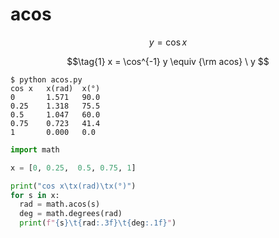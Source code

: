 # acos
$$\tag{0}
y = \cos x
$$

$$\tag{1}
x = \cos^{-1} y \equiv {\rm acos} \ y
$$


```shell
$ python acos.py
cos x   x(rad)  x(°)
0       1.571   90.0
0.25    1.318   75.5
0.5     1.047   60.0
0.75    0.723   41.4
1       0.000   0.0
```


```python
import math

x = [0, 0.25,  0.5, 0.75, 1]

print("cos x\tx(rad)\tx(°)")
for s in x:
  rad = math.acos(s)
  deg = math.degrees(rad)
  print(f"{s}\t{rad:.3f}\t{deg:.1f}")
```
